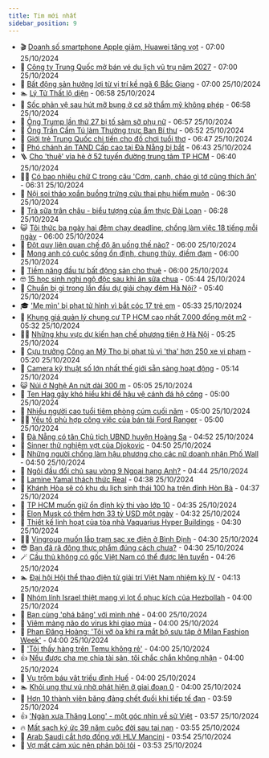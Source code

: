 ```yaml
---
title: Tim mới nhất
sidebar_position: 9
---
```


<!-- vnexpress-tin-moi-nhat:START -->
- 🎬 [Doanh số smartphone Apple giảm, Huawei tăng vọt](https://vnexpress.net/doanh-so-smartphone-apple-giam-huawei-tang-vot-4808299.html) - 07:00 25/10/2024
- 🐎 [Công ty Trung Quốc mở bán vé du lịch vũ trụ năm 2027](https://vnexpress.net/cong-ty-trung-quoc-mo-ban-ve-du-lich-vu-tru-nam-2027-4808270.html) - 07:00 25/10/2024
- 🦍 [Bất động sản hưởng lợi từ vị trí kề ngã 6 Bắc Giang](https://vnexpress.net/bat-dong-san-huong-loi-tu-vi-tri-ke-nga-6-bac-giang-4807830.html) - 07:00 25/10/2024
- 🏊 [Lý Tử Thất lộ diện](https://vnexpress.net/ly-tu-that-lo-dien-4808393.html) - 06:58 25/10/2024
- 🎊 [Sốc phản vệ sau hút mỡ bụng ở cơ sở thẩm mỹ không phép](https://vnexpress.net/soc-phan-ve-sau-hut-mo-bung-o-co-so-tham-my-khong-phep-4808296.html) - 06:58 25/10/2024
- 🎃 [Ông Trump lần thứ 27 bị tố sàm sỡ phụ nữ](https://vnexpress.net/ong-trump-lan-thu-27-bi-to-sam-so-phu-nu-4808226.html) - 06:57 25/10/2024
- 🧰 [Ông Trần Cẩm Tú làm Thường trực Ban Bí thư](https://vnexpress.net/ong-tran-cam-tu-lam-thuong-truc-ban-bi-thu-4808402.html) - 06:52 25/10/2024
- 🔭 [Giới trẻ Trung Quốc chi tiền cho đồ chơi tuổi thơ](https://vnexpress.net/gioi-tre-trung-quoc-chi-tien-cho-do-choi-tuoi-tho-4808322.html) - 06:47 25/10/2024
- 🫶 [Phó chánh án TAND Cấp cao tại Đà Nẵng bị bắt](https://vnexpress.net/pho-chanh-an-tand-cap-cao-tai-da-nang-bi-bat-4807811.html) - 06:43 25/10/2024
- 🪜 [Cho &#39;thuê&#39; vỉa hè ở 52 tuyến đường trung tâm TP HCM](https://vnexpress.net/cho-thue-via-he-o-52-tuyen-duong-trung-tam-tp-hcm-4808362.html) - 06:40 25/10/2024
- 👨‍🏫 [Có bao nhiêu chữ C trong câu &#39;Cơm, canh, cháo gì tớ cũng thích ăn&#39;](https://vnexpress.net/co-bao-nhieu-chu-c-trong-cau-com-canh-chao-gi-to-cung-thich-an-4807153.html) - 06:31 25/10/2024
- 🎊 [Nội soi tháo xoắn buồng trứng cứu thai phụ hiếm muộn](https://vnexpress.net/noi-soi-thao-xoan-buong-trung-cuu-thai-phu-hiem-muon-4808371.html) - 06:30 25/10/2024
- 🎊 [Trà sữa trân châu - biểu tượng của ẩm thực Đài Loan](https://vnexpress.net/tra-sua-tran-chau-bieu-tuong-cua-am-thuc-dai-loan-4807949.html) - 06:28 25/10/2024
- 😺 [Tôi thức ba ngày hai đêm chạy deadline, chồng làm việc 18 tiếng mỗi ngày](https://vnexpress.net/toi-thuc-ba-ngay-hai-dem-chay-deadline-chong-lam-viec-18-tieng-moi-ngay-4808304.html) - 06:00 25/10/2024
- 🐘 [Đột quỵ liên quan chế độ ăn uống thế nào?](https://vnexpress.net/dot-quy-lien-quan-che-do-an-uong-the-nao-4808230.html) - 06:00 25/10/2024
- 🌁 [Mong anh có cuộc sống ổn định, chung thủy, điềm đạm](https://vnexpress.net/mong-anh-co-cuoc-song-on-dinh-chung-thuy-diem-dam-4808135.html) - 06:00 25/10/2024
- 🐲 [Tiềm năng đầu tư bất động sản cho thuê](https://vnexpress.net/tiem-nang-dau-tu-bat-dong-san-cho-thue-4808333.html) - 06:00 25/10/2024
- 🤓 [15 học sinh nghi ngộ độc sau khi ăn sữa chua](https://vnexpress.net/15-hoc-sinh-nghi-ngo-doc-sau-khi-an-sua-chua-4808341.html) - 05:44 25/10/2024
- 💪 [Chuẩn bị gì trong lần đầu dự giải chạy đêm Hà Nội?](https://vnexpress.net/chuan-bi-gi-trong-lan-dau-du-giai-chay-dem-ha-noi-4806906.html) - 05:40 25/10/2024
- 🎓 [&#39;Mẹ mìn&#39; bị phạt tử hình vì bắt cóc 17 trẻ em](https://vnexpress.net/me-min-bi-phat-tu-hinh-vi-bat-coc-17-tre-em-4808325.html) - 05:33 25/10/2024
- 🫣 [Khung giá quản lý chung cư TP HCM cao nhất 7.000 đồng một m2](https://vnexpress.net/khung-gia-quan-ly-chung-cu-tp-hcm-cao-nhat-7-000-dong-mot-m2-4808330.html) - 05:32 25/10/2024
- 🧑‍💻 [Những khu vực dự kiến hạn chế phương tiện ở Hà Nội](https://vnexpress.net/nhung-khu-vuc-du-kien-han-che-phuong-tien-o-ha-noi-4808122.html) - 05:25 25/10/2024
- 🐲 [Cựu trưởng Công an Mỹ Tho bị phạt tù vì &#39;tha&#39; hơn 250 xe vi phạm](https://vnexpress.net/cuu-truong-cong-an-my-tho-bi-phat-tu-vi-tha-hon-250-xe-vi-pham-4808352.html) - 05:20 25/10/2024
- 🌝 [Camera kỹ thuật số lớn nhất thế giới sẵn sàng hoạt động](https://vnexpress.net/camera-ky-thuat-so-lon-nhat-the-gioi-san-sang-hoat-dong-4807735.html) - 05:14 25/10/2024
- 😺 [Núi ở Nghệ An nứt dài 300 m](https://vnexpress.net/nui-o-nghe-an-nut-dai-300-m-4808334.html) - 05:05 25/10/2024
- 🐎 [Ten Hag gây khó hiểu khi để hậu vệ cánh đá hộ công](https://vnexpress.net/ten-hag-gay-kho-hieu-khi-de-hau-ve-canh-da-ho-cong-4808275.html) - 05:00 25/10/2024
- 🎡 [Nhiều người cao tuổi tiêm phòng cúm cuối năm](https://vnexpress.net/nhieu-nguoi-cao-tuoi-tiem-phong-cum-cuoi-nam-4808243.html) - 05:00 25/10/2024
- 👨‍🏫 [Yếu tố phù hợp công việc của bán tải Ford Ranger](https://vnexpress.net/yeu-to-phu-hop-cong-viec-cua-ban-tai-ford-ranger-4807945.html) - 05:00 25/10/2024
- 🦆 [Đà Nẵng có tân Chủ tịch UBND huyện Hoàng Sa](https://vnexpress.net/da-nang-co-tan-chu-tich-ubnd-huyen-hoang-sa-4808339.html) - 04:52 25/10/2024
- 🚦 [Sinner thử nghiệm vợt của Djokovic](https://vnexpress.net/sinner-thu-nghiem-vot-cua-djokovic-4808348.html) - 04:50 25/10/2024
- 💫 [Những người chồng làm hậu phương cho các nữ doanh nhân Phố Wall](https://vnexpress.net/nhung-nguoi-chong-lam-hau-phuong-cho-cac-nu-doanh-nhan-pho-wall-4806908.html) - 04:50 25/10/2024
- 🎉 [Ngôi đầu đổi chủ sau vòng 9 Ngoại hạng Anh?](https://vnexpress.net/ngoi-dau-doi-chu-sau-vong-9-ngoai-hang-anh-4808328.html) - 04:44 25/10/2024
- 🌋 [Lamine Yamal thách thức Real](https://vnexpress.net/lamine-yamal-thach-thuc-real-4808292.html) - 04:38 25/10/2024
- 🤖 [Khánh Hòa sẽ có khu du lịch sinh thái 100 ha trên đỉnh Hòn Bà](https://vnexpress.net/khanh-hoa-se-co-khu-du-lich-sinh-thai-100-ha-tren-dinh-hon-ba-4808319.html) - 04:37 25/10/2024
- 🦏 [TP HCM muốn giữ ổn định kỳ thi vào lớp 10](https://vnexpress.net/tp-hcm-muon-giu-on-dinh-ky-thi-vao-lop-10-4808311.html) - 04:35 25/10/2024
- 🦩 [Elon Musk có thêm hơn 33 tỷ USD một ngày](https://vnexpress.net/elon-musk-co-them-hon-33-ty-usd-mot-ngay-4808272.html) - 04:32 25/10/2024
- 👺 [Thiết kế linh hoạt của tòa nhà Vaquarius Hyper Buildings](https://vnexpress.net/thiet-ke-linh-hoat-cua-toa-nha-vaquarius-hyper-buildings-4808276.html) - 04:30 25/10/2024
- 🧑‍🏫 [Vingroup muốn lắp trạm sạc xe điện ở Bình Định](https://vnexpress.net/vingroup-muon-lap-tram-sac-xe-dien-o-binh-dinh-4808263.html) - 04:30 25/10/2024
- 😎 [Bạn đã rã đông thực phẩm đúng cách chưa?](https://vnexpress.net/ban-da-ra-dong-thuc-pham-dung-cach-chua-4808202.html) - 04:30 25/10/2024
- 🪄 [Cầu thủ không có gốc Việt Nam có thể được lên tuyển](https://vnexpress.net/cau-thu-khong-co-goc-viet-nam-co-the-duoc-len-tuyen-4808301.html) - 04:26 25/10/2024
- 🏊 [Đại hội Hội thể thao điện tử giải trí Việt Nam nhiệm kỳ IV](https://vnexpress.net/dai-hoi-hoi-the-thao-dien-tu-giai-tri-viet-nam-nhiem-ky-iv-4808314.html) - 04:13 25/10/2024
- 💃 [Nhóm lính Israel thiệt mạng vì lọt ổ phục kích của Hezbollah](https://vnexpress.net/nhom-linh-israel-thiet-mang-vi-lot-o-phuc-kich-cua-hezbollah-4808247.html) - 04:00 25/10/2024
- 🦆 [Bạn cùng &#39;phá băng&#39; với mình nhé](https://vnexpress.net/ban-cung-pha-bang-voi-minh-nhe-4808136.html) - 04:00 25/10/2024
- 🎊 [Viêm màng não do virus khi giao mùa](https://vnexpress.net/viem-mang-nao-do-virus-khi-giao-mua-4807504.html) - 04:00 25/10/2024
- 👺 [Phan Đăng Hoàng: &#39;Tôi vỡ òa khi ra mắt bộ sưu tập ở Milan Fashion Week&#39;](https://vnexpress.net/phan-dang-hoang-toi-vo-oa-khi-ra-mat-bo-suu-tap-o-milan-fashion-week-4801238.html) - 04:00 25/10/2024
- 🎡 [&#39;Tôi thấy hàng trên Temu không rẻ&#39;](https://vnexpress.net/toi-thay-hang-tren-temu-khong-re-4808271.html) - 04:00 25/10/2024
- 👍 [Nếu được cha mẹ chia tài sản, tôi chắc chắn không nhận](https://vnexpress.net/neu-duoc-cha-me-chia-tai-san-toi-chac-chan-khong-nhan-4808156.html) - 04:00 25/10/2024
- 🐎 [Vụ trộm báu vật triều đình Huế](https://vnexpress.net/vu-trom-bau-vat-trieu-dinh-hue-4808278.html) - 04:00 25/10/2024
- 🏊 [Khỏi ung thư vú nhờ phát hiện ở giai đoạn 0](https://vnexpress.net/khoi-ung-thu-vu-nho-phat-hien-o-giai-doan-0-4808223.html) - 04:00 25/10/2024
- 🦩 [Hơn 10 thành viên băng đảng chết đuối khi tiếp tế đạn](https://vnexpress.net/hon-10-thanh-vien-bang-dang-chet-duoi-khi-tiep-te-dan-4808220.html) - 03:59 25/10/2024
- 👍 [&#39;Ngàn xưa Thăng Long&#39; - một góc nhìn về sử Việt](https://vnexpress.net/ngan-xua-thang-long-mot-goc-nhin-ve-su-viet-4807943.html) - 03:57 25/10/2024
- 🔥 [Mất sạch ký ức 39 năm cuộc đời sau tai nạn](https://vnexpress.net/mat-sach-ky-uc-39-nam-cuoc-doi-sau-tai-nan-4808264.html) - 03:55 25/10/2024
- 💄 [Arab Saudi cắt hợp đồng với HLV Mancini](https://vnexpress.net/arab-saudi-cat-hop-dong-voi-hlv-mancini-4808284.html) - 03:54 25/10/2024
- 🤡 [Vợ mất cảm xúc nên phản bội tôi](https://vnexpress.net/vo-mat-cam-xuc-nen-phan-boi-toi-4808140.html) - 03:53 25/10/2024<!-- vnexpress-tin-moi-nhat:END -->
